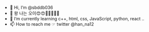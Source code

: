 - 👋 Hi, I’m @sbddb036
- 🥰 왕 나는 오이😍😍🥰🥰🥒🥒🥒
- 🌱 I’m currently learning c++, html, css, JavaScript, python, react ..
- 📫 How to reach me ☞ twitter @han_na12


